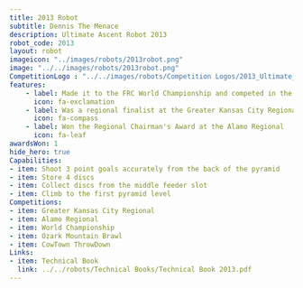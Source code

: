 ```yaml
---
title: 2013 Robot
subtitle: Dennis The Menace 
description: Ultimate Ascent Robot 2013
robot_code: 2013
layout: robot
imageicon: "../images/robots/2013robot.png"
image: "../../images/robots/2013robot.png"
CompetitionLogo : "../../images/robots/Competition Logos/2013_Ultimate_Ascent.png"
features:
    - label: Made it to the FRC World Championship and competed in the Galileo Division
      icon: fa-exclamation 
    - label: Was a regional finalist at the Greater Kansas City Regional
      icon: fa-compass 
    - label: Won the Regional Chairman's Award at the Alamo Regional
      icon: fa-leaf 
awardsWon: 1
hide_hero: true
Capabilities:
- item: Shoot 3 point goals accurately from the back of the pyramid
- item: Store 4 discs
- item: Collect discs from the middle feeder slot
- item: Climb to the first pyramid level
Competitions:
- item: Greater Kansas City Regional
- item: Alamo Regional
- item: World Championship
- item: Ozark Mountain Brawl
- item: CowTown ThrowDown
Links:
- item: Technical Book
  link: ../../robots/Technical Books/Technical Book 2013.pdf
---
```

